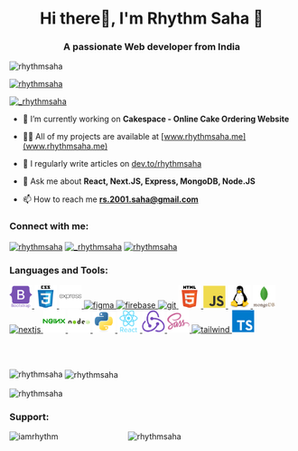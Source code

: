 <h1 align="center">Hi there👋, I'm Rhythm Saha 🧑</h1>
<h3 align="center">A passionate Web developer from India</h3>

<p align="left"> <img src="https://komarev.com/ghpvc/?username=rhythmsaha&label=Profile%20views&color=0e75b6&style=flat" alt="rhythmsaha" /> </p>

<p align="left"> <a href="https://github.com/ryo-ma/github-profile-trophy"><img src="https://github-profile-trophy.vercel.app/?username=rhythmsaha" alt="rhythmsaha" /></a> </p>

<p align="left"> <a href="https://twitter.com/_rhythmsaha" target="blank"><img src="https://img.shields.io/twitter/follow/_rhythmsaha?logo=twitter&style=for-the-badge" alt="_rhythmsaha" /></a> </p>

- 🔭 I’m currently working on **Cakespace - Online Cake Ordering Website**

- 👨‍💻 All of my projects are available at [www.rhythmsaha.me](www.rhythmsaha.me)

- 📝 I regularly write articles on [dev.to/rhythmsaha](dev.to/rhythmsaha)

- 💬 Ask me about **React, Next.JS, Express, MongoDB, Node.JS**

- 📫 How to reach me **rs.2001.saha@gmail.com**

<h3 align="left">Connect with me:</h3>
<p align="left">
<a href="https://dev.to/rhythmsaha" target="blank"><img align="center" src="https://raw.githubusercontent.com/rahuldkjain/github-profile-readme-generator/master/src/images/icons/Social/devto.svg" alt="rhythmsaha" height="30" width="40" /></a>
<a href="https://twitter.com/_rhythmsaha" target="blank"><img align="center" src="https://raw.githubusercontent.com/rahuldkjain/github-profile-readme-generator/master/src/images/icons/Social/twitter.svg" alt="_rhythmsaha" height="30" width="40" /></a>
<a href="https://linkedin.com/in/rhythmsaha" target="blank"><img align="center" src="https://raw.githubusercontent.com/rahuldkjain/github-profile-readme-generator/master/src/images/icons/Social/linked-in-alt.svg" alt="rhythmsaha" height="30" width="40" /></a>
</p>

<h3 align="left">Languages and Tools:</h3>
<p align="left"> <a href="https://getbootstrap.com" target="_blank" rel="noreferrer"> <img src="https://raw.githubusercontent.com/devicons/devicon/master/icons/bootstrap/bootstrap-plain-wordmark.svg" alt="bootstrap" width="40" height="40"/> </a> <a href="https://www.w3schools.com/css/" target="_blank" rel="noreferrer"> <img src="https://raw.githubusercontent.com/devicons/devicon/master/icons/css3/css3-original-wordmark.svg" alt="css3" width="40" height="40"/> </a> <a href="https://expressjs.com" target="_blank" rel="noreferrer"> <img src="https://raw.githubusercontent.com/devicons/devicon/master/icons/express/express-original-wordmark.svg" alt="express" width="40" height="40"/> </a> <a href="https://www.figma.com/" target="_blank" rel="noreferrer"> <img src="https://www.vectorlogo.zone/logos/figma/figma-icon.svg" alt="figma" width="40" height="40"/> </a> <a href="https://firebase.google.com/" target="_blank" rel="noreferrer"> <img src="https://www.vectorlogo.zone/logos/firebase/firebase-icon.svg" alt="firebase" width="40" height="40"/> </a> <a href="https://git-scm.com/" target="_blank" rel="noreferrer"> <img src="https://www.vectorlogo.zone/logos/git-scm/git-scm-icon.svg" alt="git" width="40" height="40"/> </a> <a href="https://www.w3.org/html/" target="_blank" rel="noreferrer"> <img src="https://raw.githubusercontent.com/devicons/devicon/master/icons/html5/html5-original-wordmark.svg" alt="html5" width="40" height="40"/> </a> <a href="https://developer.mozilla.org/en-US/docs/Web/JavaScript" target="_blank" rel="noreferrer"> <img src="https://raw.githubusercontent.com/devicons/devicon/master/icons/javascript/javascript-original.svg" alt="javascript" width="40" height="40"/> </a> <a href="https://www.linux.org/" target="_blank" rel="noreferrer"> <img src="https://raw.githubusercontent.com/devicons/devicon/master/icons/linux/linux-original.svg" alt="linux" width="40" height="40"/> </a> <a href="https://www.mongodb.com/" target="_blank" rel="noreferrer"> <img src="https://raw.githubusercontent.com/devicons/devicon/master/icons/mongodb/mongodb-original-wordmark.svg" alt="mongodb" width="40" height="40"/> </a> <a href="https://nextjs.org/" target="_blank" rel="noreferrer"> <img src="https://cdn.worldvectorlogo.com/logos/nextjs-2.svg" alt="nextjs" width="40" height="40"/> </a> <a href="https://www.nginx.com" target="_blank" rel="noreferrer"> <img src="https://raw.githubusercontent.com/devicons/devicon/master/icons/nginx/nginx-original.svg" alt="nginx" width="40" height="40"/> </a> <a href="https://nodejs.org" target="_blank" rel="noreferrer"> <img src="https://raw.githubusercontent.com/devicons/devicon/master/icons/nodejs/nodejs-original-wordmark.svg" alt="nodejs" width="40" height="40"/> </a> <a href="https://www.python.org" target="_blank" rel="noreferrer"> <img src="https://raw.githubusercontent.com/devicons/devicon/master/icons/python/python-original.svg" alt="python" width="40" height="40"/> </a> <a href="https://reactjs.org/" target="_blank" rel="noreferrer"> <img src="https://raw.githubusercontent.com/devicons/devicon/master/icons/react/react-original-wordmark.svg" alt="react" width="40" height="40"/> </a> <a href="https://redux.js.org" target="_blank" rel="noreferrer"> <img src="https://raw.githubusercontent.com/devicons/devicon/master/icons/redux/redux-original.svg" alt="redux" width="40" height="40"/> </a> <a href="https://sass-lang.com" target="_blank" rel="noreferrer"> <img src="https://raw.githubusercontent.com/devicons/devicon/master/icons/sass/sass-original.svg" alt="sass" width="40" height="40"/> </a> <a href="https://tailwindcss.com/" target="_blank" rel="noreferrer"> <img src="https://www.vectorlogo.zone/logos/tailwindcss/tailwindcss-icon.svg" alt="tailwind" width="40" height="40"/> </a> <a href="https://www.typescriptlang.org/" target="_blank" rel="noreferrer"> <img src="https://raw.githubusercontent.com/devicons/devicon/master/icons/typescript/typescript-original.svg" alt="typescript" width="40" height="40"/> </a> </p>



<br><br>
<p><img align="left" src="https://github-readme-stats.vercel.app/api/top-langs?username=rhythmsaha&show_icons=true&locale=en&layout=compact" alt="rhythmsaha" /></p>

<p>&nbsp;<img align="center" src="https://github-readme-stats.vercel.app/api?username=rhythmsaha&show_icons=true&locale=en" alt="rhythmsaha" /></p>

<p><img align="center" src="https://github-readme-streak-stats.herokuapp.com/?user=rhythmsaha&" alt="rhythmsaha" /></p>

<h3 align="left">Support:</h3>
<p align="left"><a href="https://www.buymeacoffee.com/iamrhythm"> <img align="left" src="https://cdn.buymeacoffee.com/buttons/v2/default-yellow.png" height="50" width="210" alt="iamrhythm" /></a><a href="https://ko-fi.com/rhythmsaha"> <img align="left" src="https://cdn.ko-fi.com/cdn/kofi3.png?v=3" height="50" width="210" alt="rhythmsaha" /></a></p>
